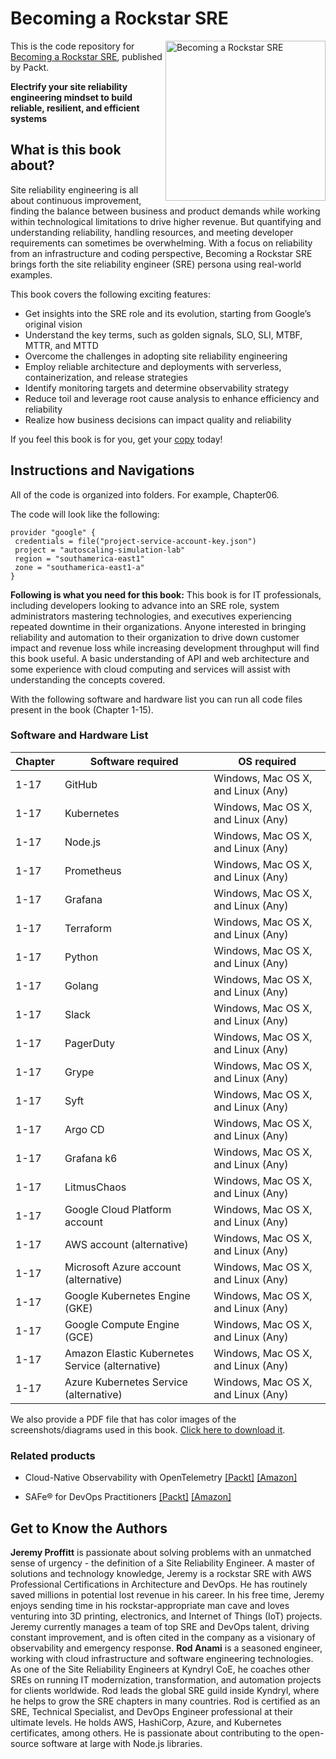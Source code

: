 # Becoming a Rockstar SRE

<a href="https://www.packtpub.com/product/becoming-a-rockstar-sre/9781803239224"><img src="https://static.packt-cdn.com/products/9781803239224/cover/smaller" alt="Becoming a Rockstar SRE" height="256px" align="right"></a>

This is the code repository for [Becoming a Rockstar SRE](https://www.packtpub.com/product/becoming-a-rockstar-sre/9781803239224), published by Packt.

**Electrify your site reliability engineering mindset to build reliable, resilient, and efficient systems**

## What is this book about?
Site reliability engineering is all about continuous improvement, finding the balance between business and product demands while working within technological limitations to drive higher revenue. But quantifying and understanding reliability, handling resources, and meeting developer requirements can sometimes be overwhelming. With a focus on reliability from an infrastructure and coding perspective, Becoming a Rockstar SRE brings forth the site reliability engineer (SRE) persona using real-world examples.

This book covers the following exciting features:
* Get insights into the SRE role and its evolution, starting from Google’s original vision
* Understand the key terms, such as golden signals, SLO, SLI, MTBF, MTTR, and MTTD
* Overcome the challenges in adopting site reliability engineering
* Employ reliable architecture and deployments with serverless, containerization, and release strategies
* Identify monitoring targets and determine observability strategy
* Reduce toil and leverage root cause analysis to enhance efficiency and reliability
* Realize how business decisions can impact quality and reliability

If you feel this book is for you, get your [copy](https://www.amazon.com/dp/1803239220) today!

## Instructions and Navigations
All of the code is organized into folders. For example, Chapter06.

The code will look like the following:
```
provider "google" {
 credentials = file("project-service-account-key.json")
 project = "autoscaling-simulation-lab"
 region = "southamerica-east1"
 zone = "southamerica-east1-a"
}

```

**Following is what you need for this book:**
This book is for IT professionals, including developers looking to advance into an SRE role, system administrators mastering technologies, and executives experiencing repeated downtime in their organizations. Anyone interested in bringing reliability and automation to their organization to drive down customer impact and revenue loss while increasing development throughput will find this book useful. A basic understanding of API and web architecture and some experience with cloud computing and services will assist with understanding the concepts covered.

With the following software and hardware list you can run all code files present in the book (Chapter 1-15).
### Software and Hardware List
| Chapter | Software required | OS required |
| -------- | ------------------------------------ | ----------------------------------- |
| 1-17 | GitHub | Windows, Mac OS X, and Linux (Any) |
| 1-17 | Kubernetes | Windows, Mac OS X, and Linux (Any) |
| 1-17 | Node.js | Windows, Mac OS X, and Linux (Any) |
| 1-17 | Prometheus | Windows, Mac OS X, and Linux (Any) |
| 1-17 | Grafana | Windows, Mac OS X, and Linux (Any) |
| 1-17 | Terraform | Windows, Mac OS X, and Linux (Any) |
| 1-17 | Python | Windows, Mac OS X, and Linux (Any) |
| 1-17 | Golang | Windows, Mac OS X, and Linux (Any) |
| 1-17 | Slack | Windows, Mac OS X, and Linux (Any) |
| 1-17 | PagerDuty | Windows, Mac OS X, and Linux (Any) |
| 1-17 | Grype | Windows, Mac OS X, and Linux (Any) |
| 1-17 | Syft | Windows, Mac OS X, and Linux (Any) |
| 1-17 | Argo CD | Windows, Mac OS X, and Linux (Any) |
| 1-17 | Grafana k6 | Windows, Mac OS X, and Linux (Any) |
| 1-17 | LitmusChaos | Windows, Mac OS X, and Linux (Any) |
| 1-17 |  Google Cloud Platform account | Windows, Mac OS X, and Linux (Any) |
| 1-17 | AWS account (alternative) | Windows, Mac OS X, and Linux (Any) |
| 1-17 | Microsoft Azure account (alternative) | Windows, Mac OS X, and Linux (Any) |
| 1-17 | Google Kubernetes Engine (GKE) | Windows, Mac OS X, and Linux (Any) |
| 1-17 | Google Compute Engine (GCE) | Windows, Mac OS X, and Linux (Any) |
| 1-17 | Amazon Elastic Kubernetes Service (alternative) | Windows, Mac OS X, and Linux (Any) |
| 1-17 |  Azure Kubernetes Service (alternative) | Windows, Mac OS X, and Linux (Any) |

We also provide a PDF file that has color images of the screenshots/diagrams used in this book. [Click here to download it]( https://static.packt-cdn.com/downloads/9781803239224_ColorImages.pdf).

### Related products
* Cloud-Native Observability with OpenTelemetry [[Packt]](https://www.packtpub.com/product/cloud-native-observability-with-opentelemetry/9781801077705) [[Amazon]](https://www.amazon.com/dp/1801077703)

* SAFe® for DevOps Practitioners [[Packt]](https://www.packtpub.com/product/safe-for-devops-practitioners/9781803231426) [[Amazon]](https://www.amazon.com/dp/1803231424)

## Get to Know the Authors
**Jeremy Proffitt**
is passionate about solving problems with an unmatched sense of urgency - the definition of a Site Reliability Engineer. A master of solutions and technology knowledge, Jeremy is a rockstar SRE with AWS Professional Certifications in Architecture and DevOps. He has routinely saved millions in potential lost revenue in his career. In his free time, Jeremy enjoys sending time in his rockstar-appropriate man cave and loves venturing into 3D printing, electronics, and Internet of Things (IoT) projects. Jeremy currently manages a team of top SRE and DevOps talent, driving constant improvement, and is often cited in the company as a visionary of observability and emergency response.
**Rod Anami**
is a seasoned engineer, working with cloud infrastructure and software engineering technologies. As one of the Site Reliability Engineers at Kyndryl CoE, he coaches other SREs on running IT modernization, transformation, and automation projects for clients worldwide. Rod leads the global SRE guild inside Kyndryl, where he helps to grow the SRE chapters in many countries. Rod is certified as an SRE, Technical Specialist, and DevOps Engineer professional at their ultimate levels. He holds AWS, HashiCorp, Azure, and Kubernetes certificates, among others. He is passionate about contributing to the open-source software at large with Node.js libraries.

